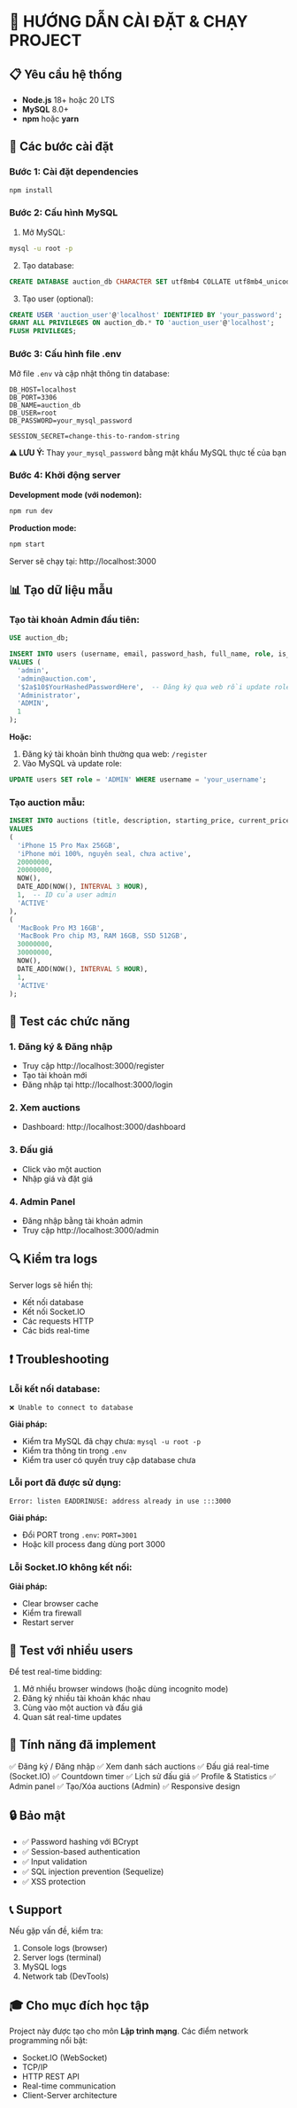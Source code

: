 # 🚀 HƯỚNG DẪN CÀI ĐẶT & CHẠY PROJECT

## 📋 Yêu cầu hệ thống

- **Node.js** 18+ hoặc 20 LTS
- **MySQL** 8.0+
- **npm** hoặc **yarn**

## 🔧 Các bước cài đặt

### Bước 1: Cài đặt dependencies

```bash
npm install
```

### Bước 2: Cấu hình MySQL

1. Mở MySQL:

```bash
mysql -u root -p
```

2. Tạo database:

```sql
CREATE DATABASE auction_db CHARACTER SET utf8mb4 COLLATE utf8mb4_unicode_ci;
```

3. Tạo user (optional):

```sql
CREATE USER 'auction_user'@'localhost' IDENTIFIED BY 'your_password';
GRANT ALL PRIVILEGES ON auction_db.* TO 'auction_user'@'localhost';
FLUSH PRIVILEGES;
```

### Bước 3: Cấu hình file .env

Mở file `.env` và cập nhật thông tin database:

```env
DB_HOST=localhost
DB_PORT=3306
DB_NAME=auction_db
DB_USER=root
DB_PASSWORD=your_mysql_password

SESSION_SECRET=change-this-to-random-string
```

**⚠️ LƯU Ý:** Thay `your_mysql_password` bằng mật khẩu MySQL thực tế của bạn

### Bước 4: Khởi động server

**Development mode (với nodemon):**

```bash
npm run dev
```

**Production mode:**

```bash
npm start
```

Server sẽ chạy tại: http://localhost:3000

## 📊 Tạo dữ liệu mẫu

### Tạo tài khoản Admin đầu tiên:

```sql
USE auction_db;

INSERT INTO users (username, email, password_hash, full_name, role, is_active)
VALUES (
  'admin',
  'admin@auction.com',
  '$2a$10$YourHashedPasswordHere',  -- Đăng ký qua web rồi update role
  'Administrator',
  'ADMIN',
  1
);
```

**Hoặc:**

1. Đăng ký tài khoản bình thường qua web: `/register`
2. Vào MySQL và update role:

```sql
UPDATE users SET role = 'ADMIN' WHERE username = 'your_username';
```

### Tạo auction mẫu:

```sql
INSERT INTO auctions (title, description, starting_price, current_price, start_time, end_time, created_by, status)
VALUES
(
  'iPhone 15 Pro Max 256GB',
  'iPhone mới 100%, nguyên seal, chưa active',
  20000000,
  20000000,
  NOW(),
  DATE_ADD(NOW(), INTERVAL 3 HOUR),
  1,  -- ID của user admin
  'ACTIVE'
),
(
  'MacBook Pro M3 16GB',
  'MacBook Pro chip M3, RAM 16GB, SSD 512GB',
  30000000,
  30000000,
  NOW(),
  DATE_ADD(NOW(), INTERVAL 5 HOUR),
  1,
  'ACTIVE'
);
```

## 🧪 Test các chức năng

### 1. Đăng ký & Đăng nhập

- Truy cập http://localhost:3000/register
- Tạo tài khoản mới
- Đăng nhập tại http://localhost:3000/login

### 2. Xem auctions

- Dashboard: http://localhost:3000/dashboard

### 3. Đấu giá

- Click vào một auction
- Nhập giá và đặt giá

### 4. Admin Panel

- Đăng nhập bằng tài khoản admin
- Truy cập http://localhost:3000/admin

## 🔍 Kiểm tra logs

Server logs sẽ hiển thị:

- Kết nối database
- Kết nối Socket.IO
- Các requests HTTP
- Các bids real-time

## ❗ Troubleshooting

### Lỗi kết nối database:

```
❌ Unable to connect to database
```

**Giải pháp:**

- Kiểm tra MySQL đã chạy chưa: `mysql -u root -p`
- Kiểm tra thông tin trong `.env`
- Kiểm tra user có quyền truy cập database chưa

### Lỗi port đã được sử dụng:

```
Error: listen EADDRINUSE: address already in use :::3000
```

**Giải pháp:**

- Đổi PORT trong `.env`: `PORT=3001`
- Hoặc kill process đang dùng port 3000

### Lỗi Socket.IO không kết nối:

**Giải pháp:**

- Clear browser cache
- Kiểm tra firewall
- Restart server

## 📱 Test với nhiều users

Để test real-time bidding:

1. Mở nhiều browser windows (hoặc dùng incognito mode)
2. Đăng ký nhiều tài khoản khác nhau
3. Cùng vào một auction và đấu giá
4. Quan sát real-time updates

## 🎯 Tính năng đã implement

✅ Đăng ký / Đăng nhập
✅ Xem danh sách auctions
✅ Đấu giá real-time (Socket.IO)
✅ Countdown timer
✅ Lịch sử đấu giá
✅ Profile & Statistics
✅ Admin panel
✅ Tạo/Xóa auctions (Admin)
✅ Responsive design

## 🔒 Bảo mật

- ✅ Password hashing với BCrypt
- ✅ Session-based authentication
- ✅ Input validation
- ✅ SQL injection prevention (Sequelize)
- ✅ XSS protection

## 📞 Support

Nếu gặp vấn đề, kiểm tra:

1. Console logs (browser)
2. Server logs (terminal)
3. MySQL logs
4. Network tab (DevTools)

## 🎓 Cho mục đích học tập

Project này được tạo cho môn **Lập trình mạng**.
Các điểm network programming nổi bật:

- Socket.IO (WebSocket)
- TCP/IP
- HTTP REST API
- Real-time communication
- Client-Server architecture
